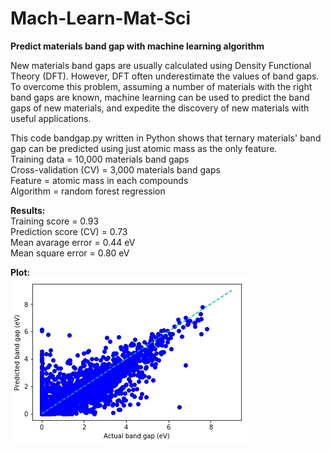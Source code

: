 # Mach-Learn-Mat-Sci
**Predict materials band gap with machine learning algorithm**

New materials band gaps are usually calculated using Density Functional Theory (DFT). However, DFT often underestimate the values of band gaps. To overcome this problem, assuming a number of materials with the right band gaps are known, machine learning can be used to predict the band gaps of new materials, and expedite the discovery of new materials with useful applications.</br>

This code bandgap.py written in Python shows that ternary materials' band gap can be predicted using just atomic mass as the only feature.</br>
Training data = 10,000 materials band gaps</br>
Cross-validation (CV) = 3,000 materials band gaps</br>
Feature = atomic mass in each compounds</br>
Algorithm = random forest regression</br>

**Results:**</br>
Training score = 0.93</br>
Prediction score (CV) = 0.73</br>
Mean avarage error = 0.44 eV </br>
Mean square error = 0.80 eV</br>

**Plot:**</br>
![](https://github.com/wfgoh/mach-learn-mat-sci/blob/master/bandgap_predict.jpg)
